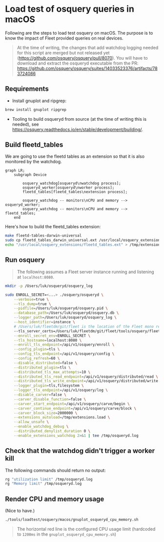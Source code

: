 # Load test of osquery queries in macOS

Following are the steps to load test osquery on macOS.
The purpose is to know the impact of Fleet provided queries on real devices.

> At the time of writing, the changes that add watchdog logging needed for this script are
> merged but not released yet (https://github.com/osquery/osquery/pull/8070).
> You will have to download and extract the osqueryd executable from the PR: https://github.com/osquery/osquery/suites/14033523376/artifacts/783724086

## Requirements

- Install gnuplot and ripgrep:
```sh
brew install gnuplot ripgrep
```
- Tooling to build osqueryd from source (at the time of writing this is needed), see https://osquery.readthedocs.io/en/stable/development/building/.

## Build fleetd_tables

We are going to use the fleetd tables as an extension so that it is also monitored by the watchdog.

```mermaid
graph LR;
    subgraph Device

        osquery_watchdog[osqueryd\nwatchdog process];
        osqueryd_worker[osqueryd\nworker process];
        fleetd_tables[fleetd_tables\nextension process];

        osquery_watchdog -- monitors\nCPU and memory --> osqueryd_worker;
        osquery_watchdog -- monitors\nCPU and memory --> fleetd_tables;
    end
```

Here's how to build the fleetd_tables extension:
```sh
make fleetd-tables-darwin-universal
sudo cp fleetd_tables_darwin_universal.ext /usr/local/osquery_extensions/fleetd_tables.ext
echo "/usr/local/osquery_extensions/fleetd_tables.ext" > /tmp/extensions.load
```

## Run osquery

> The following assumes a Fleet server instance running and listening at `localhost:8080`.

```sh
mkdir -p /Users/luk/osqueryd/osquery_log
```

```sh
sudo ENROLL_SECRET=<...> ./osquery/osqueryd \
    --verbose=true \
    --tls_dump=true \
    --pidfile=/Users/luk/osqueryd/osquery.pid \
    --database_path=/Users/luk/osqueryd/osquery.db \
    --logger_path=/Users/luk/osqueryd/osquery_log \
    --host_identifier=instance \
    # /Users/luk/fleetdm/git/fleet is the location of the Fleet mono repository.
    --tls_server_certs=/Users/luk/fleetdm/git/fleet/tools/osquery/fleet.crt \
    --enroll_secret_env=ENROLL_SECRET \
    --tls_hostname=localhost:8080 \
    --enroll_tls_endpoint=/api/v1/osquery/enroll \
    --config_plugin=tls \
    --config_tls_endpoint=/api/v1/osquery/config \
    --config_refresh=60 \
    --disable_distributed=false \
    --distributed_plugin=tls \
    --distributed_tls_max_attempts=10 \
    --distributed_tls_read_endpoint=/api/v1/osquery/distributed/read \
    --distributed_tls_write_endpoint=/api/v1/osquery/distributed/write \
    --logger_plugin=tls,filesystem \
    --logger_tls_endpoint=/api/v1/osquery/log \
    --disable_carver=false \
    --carver_disable_function=false \
    --carver_start_endpoint=/api/v1/osquery/carve/begin \
    --carver_continue_endpoint=/api/v1/osquery/carve/block \
    --carver_block_size=2000000 \
    --extensions_autoload=/tmp/extensions.load \
    --allow_unsafe \
    --enable_watchdog_debug \
    --distributed_denylist_duration 0 \
    --enable_extensions_watchdog 2>&1 | tee /tmp/osqueryd.log
```

## Check that the watchdog didn't trigger a worker kill

The following commands should return no output:
```sh
rg "utilization limit" /tmp/osqueryd.log
rg "Memory limit" /tmp/osqueryd.log
```

## Render CPU and memory usage

(Nice to have.)

```sh
./tools/loadtest/osquery/macos/gnuplot_osqueryd_cpu_memory.sh
```

> The horizontal red line is the configured CPU usage limit (hardcoded to `1200ms` in the `gnuplot_osqueryd_cpu_memory.sh`)
